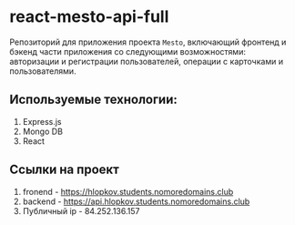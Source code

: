# react-mesto-api-full
Репозиторий для приложения проекта `Mesto`, включающий фронтенд и бэкенд части приложения со следующими возможностями: авторизации и регистрации пользователей, операции с карточками и пользователями.

## Используемые технологии:

1. Express.js
2. Mongo DB
3. React

## Ссылки на проект

1. fronend - https://hlopkov.students.nomoredomains.club 
2. backend - https://api.hlopkov.students.nomoredomains.club 
3. Публичный ip - 84.252.136.157



